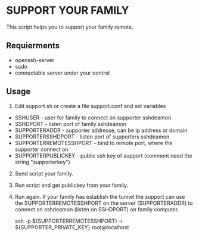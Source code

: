 # SUPPORT YOUR FAMILY

This script helps you to support your family remote.

## Requierments

* openssh-server
* sudo
* connectable server under your control

## Usage

1. Edit support.sh or create a file support.conf and set variables

* SSHUSER - user for family to connect on supporter sshdeamon
* SSHDPORT - listen port of family sshdeamon
* SUPPORTERADDR - supporter addresse, can be ip address or domain
* SUPPORTERSSHDPORT - listen port of supporters sshdeamon
* SUPPORTERREMOTESSHPORT - bind to remote port, where the supporter connect on
* SUPPORTERPUBLICKEY - public ssh key of support (comment need the string "supporterkey")

2. Send script your family.
3. Run script and get publickey from your family.
4. Run again.
If your family has establish the tunnel the support can use the SUPPORTERREMOTESSHPORT on the server (SUPPORTERADDR) to connect on sshdeamon (listen on SSHDPORT) on family computer.

	ssh -p ${SUPPORTERREMOTESSHPORT} -i ${SUPPORTER_PRIVATE_KEY} root@localhost
